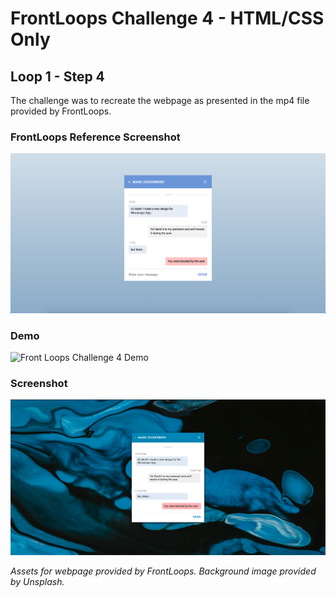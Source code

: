 # FrontLoops Challenge 4 - HTML/CSS Only
## Loop 1 - Step 4

The challenge was to recreate the webpage as presented in the mp4 file provided by FrontLoops.

### FrontLoops Reference Screenshot

![Front Loops Challenge 4 Reference Screenshot](design/frontloops-reference-screenshot.png)

### Demo

![Front Loops Challenge 4 Demo](https://media.giphy.com/media/kHZizS7QYDEbALHBDx/giphy.gif)

### Screenshot

![Front Loops Challenge 4 Output Screenshot](final-product-screenshot.png)

*Assets for webpage provided by FrontLoops. Background image provided by Unsplash.*
